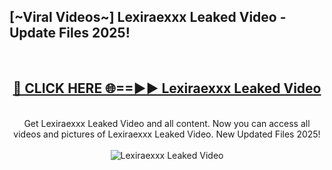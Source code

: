<h2>[~Viral Videos~] Lexiraexxx Leaked Video - Update Files 2025!</h2>
<br>
<div align="center">
<h2><a href="https://betterlinks.top/A2PfLJ" rel="nofollow">🔴 CLICK HERE 🌐==►► Lexiraexxx Leaked Video</a></h2>
<br>
Get Lexiraexxx Leaked Video and all content. Now you can access all videos and pictures of Lexiraexxx Leaked Video. New Updated Files 2025!
<br>
<br>
<a href="https://betterlinks.top/A2PfLJ" rel="nofollow" data-target="animated-image.originalLink"><img src="https://i.ibb.co.com/WyWwxjT/player-gif2.gif" alt="Lexiraexxx Leaked Video" style="max-width: 100%; display: inline-block;" data-target="animated-image.originalImage"></a>
</div>
<br>
